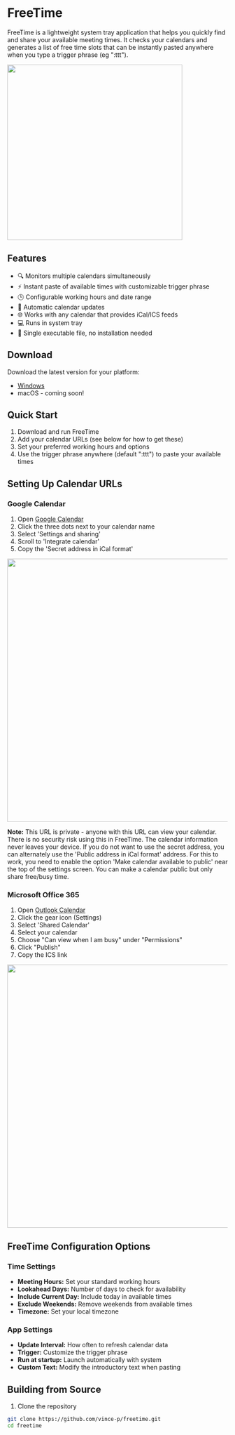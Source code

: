 # FreeTime

FreeTime is a lightweight system tray application that helps you quickly find and share your available meeting times. It checks your calendars and generates a list of free time slots that can be instantly pasted anywhere when you type a trigger phrase (eg ":ttt").

<img src="screenshots/freetime_paste.gif" width="400">

## Features

- 🔍 Monitors multiple calendars simultaneously
- ⚡ Instant paste of available times with customizable trigger phrase
- 🕒 Configurable working hours and date range
- 🔄 Automatic calendar updates
- 🌐 Works with any calendar that provides iCal/ICS feeds
- 💻 Runs in system tray
- 🚀 Single executable file, no installation needed

## Download

Download the latest version for your platform:
- [Windows](https://github.com/vince-p/freetime/releases/tag/0.8)
- macOS - coming soon!

## Quick Start

1. Download and run FreeTime
2. Add your calendar URLs (see below for how to get these)
3. Set your preferred working hours and options
6. Use the trigger phrase anywhere (default ":ttt") to paste your available times

## Setting Up Calendar URLs

### Google Calendar

1. Open [Google Calendar](https://calendar.google.com/)
2. Click the three dots next to your calendar name
3. Select 'Settings and sharing'
4. Scroll to 'Integrate calendar'
5. Copy the 'Secret address in iCal format'

<img src="screenshots/google_calendar_setup.png" width="600">

**Note:** This URL is private - anyone with this URL can view your calendar. There is no security risk using this in FreeTime. The calendar information never leaves your device.
If you do not want to use the secret address, you can alternately use the 'Public address in iCal format' address. For this to work, you need to enable the option 'Make calendar available to public' near the top of the settings screen. You can make a calendar public but only share free/busy time.


### Microsoft Office 365

1. Open [Outlook Calendar](https://outlook.office.com/calendar)
2. Click the gear icon (Settings)
3. Select 'Shared Calendar'
4. Select your calendar
5. Choose "Can view when I am busy" under "Permissions"
6. Click "Publish"
7. Copy the ICS link

<img src="screenshots/office365_setup.png" width="600">

## FreeTime Configuration Options

### Time Settings
- **Meeting Hours:** Set your standard working hours
- **Lookahead Days:** Number of days to check for availability
- **Include Current Day:** Include today in available times
- **Exclude Weekends:** Remove weekends from available times
- **Timezone:** Set your local timezone

### App Settings
- **Update Interval:** How often to refresh calendar data
- **Trigger:** Customize the trigger phrase
- **Run at startup:** Launch automatically with system
- **Custom Text:** Modify the introductory text when pasting

## Building from Source

1. Clone the repository
```bash
git clone https://github.com/vince-p/freetime.git
cd freetime
